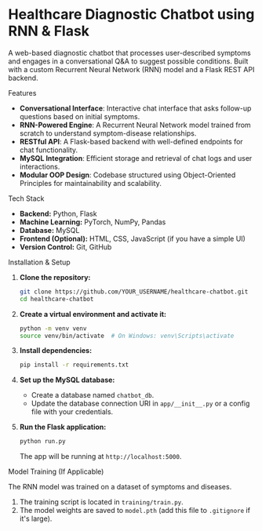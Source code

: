 # Healthcare Diagnostic Chatbot using RNN & Flask

A web-based diagnostic chatbot that processes user-described symptoms and engages in a conversational Q&A to suggest possible conditions. Built with a custom Recurrent Neural Network (RNN) model and a Flask REST API backend.

Features

- **Conversational Interface**: Interactive chat interface that asks follow-up questions based on initial symptoms.
- **RNN-Powered Engine**: A Recurrent Neural Network model trained from scratch to understand symptom-disease relationships.
- **RESTful API**: A Flask-based backend with well-defined endpoints for chat functionality.
- **MySQL Integration**: Efficient storage and retrieval of chat logs and user interactions.
- **Modular OOP Design**: Codebase structured using Object-Oriented Principles for maintainability and scalability.

Tech Stack

*   **Backend:** Python, Flask
*   **Machine Learning:** PyTorch, NumPy, Pandas
*   **Database:** MySQL
*   **Frontend (Optional):** HTML, CSS, JavaScript (if you have a simple UI)
*   **Version Control:** Git, GitHub

Installation & Setup

1.  **Clone the repository:**
    ```bash
    git clone https://github.com/YOUR_USERNAME/healthcare-chatbot.git
    cd healthcare-chatbot
    ```

2.  **Create a virtual environment and activate it:**
    ```bash
    python -m venv venv
    source venv/bin/activate  # On Windows: venv\Scripts\activate
    ```

3.  **Install dependencies:**
    ```bash
    pip install -r requirements.txt
    ```

4.  **Set up the MySQL database:**
    *   Create a database named `chatbot_db`.
    *   Update the database connection URI in `app/__init__.py` or a config file with your credentials.

5.  **Run the Flask application:**
    ```bash
    python run.py
    ```
    The app will be running at `http://localhost:5000`.

Model Training (If Applicable)

The RNN model was trained on a dataset of symptoms and diseases.
1.  The training script is located in `training/train.py`.
2.  The model weights are saved to `model.pth` (add this file to `.gitignore` if it's large).

